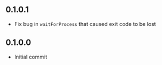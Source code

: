 ## 0.1.0.1

* Fix bug in `waitForProcess` that caused exit code to be lost

## 0.1.0.0

* Initial commit
